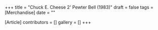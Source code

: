 +++
title = "Chuck E. Cheese 2' Pewter Bell (1983)"
draft = false
tags = [Merchandise]
date = ""

[Article]
contributors = []
gallery = []
+++
